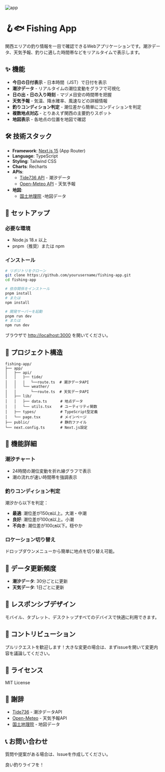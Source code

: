 ![app](https://github.com/user-attachments/assets/929f21ed-d146-4e78-ba93-24abd884693b)

# 🪝🐟 Fishing App

関西エリアの釣り情報を一目で確認できるWebアプリケーションです。潮汐データ、天気予報、釣りに適した時間帯などをリアルタイムで表示します。

## ✨ 機能

- **今日の日付表示** - 日本時間（JST）で日付を表示
- **潮汐データ** - リアルタイムの潮位変動をグラフで可視化
- **日の出・日の入り時刻** - マヅメ目安の時間帯を把握
- **天気予報** - 気温、降水確率、風速などの詳細情報
- **釣りコンディション判定** - 潮位差から簡単にコンディションを判定
- **複数地点対応** - とりあえず関西の主要釣りスポット
- **地図表示** - 各地点の位置を地図で確認

## 🛠️ 技術スタック

- **Framework**: [Next.js 15](https://nextjs.org/) (App Router)
- **Language**: TypeScript
- **Styling**: Tailwind CSS
- **Charts**: Recharts
- **APIs**:
  - [Tide736 API](https://tide736.net/) - 潮汐データ
  - [Open-Meteo API](https://open-meteo.com/) - 天気予報
- **地図**:
  - [国土地理院](https://maps.gsi.go.jp/) -地図データ 

## 🚀 セットアップ

### 必要な環境

- Node.js 18.x 以上
- pnpm（推奨）または npm

### インストール

```bash
# リポジトリをクローン
git clone https://github.com/yourusername/fishing-app.git
cd fishing-app

# 依存関係をインストール
pnpm install
# または
npm install

# 開発サーバーを起動
pnpm run dev
# または
npm run dev
```

ブラウザで [http://localhost:3000](http://localhost:3000) を開いてください。

## 📁 プロジェクト構造

```
fishing-app/
├── app/
│   ├── api/
│   │   ├── tide/        
│   │   |　 └──route.ts  # 潮汐データAPI
│   │   └── weather/  
│   │    　 └──route.ts  # 天気データAPI
│   ├── lib/
│   │   ├── data.ts      # 地点データ
│   │   └── utils.tsx    # ユーティリティ関数
│   ├── types/           # TypeScript型定義
│   └── page.tsx         # メインページ
├── public/              # 静的ファイル
└── next.config.ts       # Next.js設定
```

## 🎨 機能詳細

### 潮汐チャート
- 24時間の潮位変動を折れ線グラフで表示
- 潮の流れが速い時間帯を強調表示

### 釣りコンディション判定
潮汐から以下を判定：
-  **最適**: 潮位差が150㎝以上。大潮・中潮
-  **良好**: 潮位差が100㎝以上。小潮
-  **不向き**: 潮位差が100㎝以下。穏やか

### ロケーション切り替え
ドロップダウンメニューから簡単に地点を切り替え可能。

## 🔄 データ更新頻度

- **潮汐データ**: 30分ごとに更新
- **天気データ**: 1日ごとに更新

## 📱 レスポンシブデザイン

モバイル、タブレット、デスクトップすべてのデバイスで快適に利用できます。

## 🤝 コントリビューション

プルリクエストを歓迎します！大きな変更の場合は、まずissueを開いて変更内容を議論してください。

## 📄 ライセンス

MIT License

## 🙏 謝辞

- [Tide736](https://tide736.net/) - 潮汐データAPI
- [Open-Meteo](https://open-meteo.com/) - 天気予報API
- [国土地理院](https://maps.gsi.go.jp/) - 地図データ

## 📞 お問い合わせ

質問や提案がある場合は、Issueを作成してください。

良い釣りライフを！
